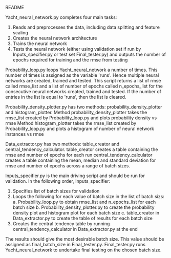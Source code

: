 README

Yacht_neural_network.py completes four main tasks:
1. Reads and preprocesses the data, including data splitting and feature scaling 
2. Creates the neural network architecture
3. Trains the neural network
4. Tests the neural network (either using validation set if run by Inputs_specifier.py or test set Final_tester.py) and outputs the number of epochs required for training and the rmse from testing

Probability_loop.py loops Yacht_neural_network a number of times. This number of times is assigned as the variable 'runs'. Hence multiple neural networks are created, trained and tested. This script returns a list of rmse called rmse_list and a list of number of epochs called n_epochs_list for the consecutive neural networks created, trained and tested. If the number of entries in the list is equal to 'runs', then the list is cleared.

Probability_density_plotter.py has two methods: probability_density_plotter and histogram_plotter. 
Method probability_density_plotter takes the rmse_list created by Probability_loop.py and plots probability density vs rmse
Method histogram_plotter takes the rmse_list created by Probability_loop.py and plots a histogram of number of neural network instances vs rmse

Data_extractor.py has two methods: table_creator and central_tendency_calculator.
table_creator creates a table containing the rmse and number of epochs for each run
central_tendency_calculator creates a table containing the mean, median and standard deviation for rmse and number of epochs across a range of batch sizes.

Inputs_specifier.py is the main driving script and should be run for validation. In the following order, Inputs_specifier: 
1. Specifies list of batch sizes for validation
2. Loops the following for each value of batch size in the list of batch sizs:
   a. Probability_loop.py to obtain rmse_list and n_epochs_list for each batch size
   b. Probability_density_plotter.py to create the probability density plot and histogram plot for each batch size
   c. table_creator in Data_extractor.py to create the table of results for each batch size
3. Creates the central tendency table by running central_tendency_calculator in Data_extractor.py at the end

The results should give the most desirable batch size. This value should be assigned as final_batch_size in Final_tester.py.
Final_tester.py runs Yacht_neural_network to undertake final testing on the chosen batch size. 

